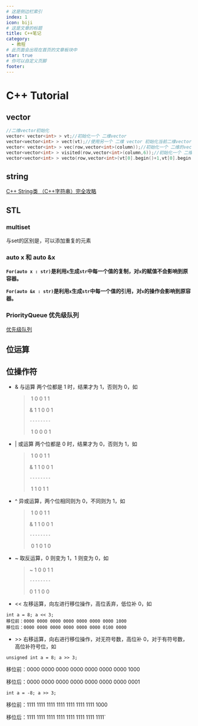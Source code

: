 ```yaml
---
# 这是侧边栏索引
index: 1
icon: biji
# 这是文章的标题
title: C++笔记
category:
  - 教程
# 此页面会出现在首页的文章板块中
star: true
# 你可以自定义页脚
footer: 
---
```


# C++ Tutorial



## vector

```cpp
//二维vector初始化
vector< vector<int> > vt;//初始化一个 二维vector
vector<vector<int> > vect(vt);//使用另一个 二维 vector 初始化当前二维vector
vector< vector<int> > vec(row,vector<int>(column));//初始化一个 二维的vector 行row,列column,且值为0
vector<vector<int> > visited(row,vector<int>(column,6));//初始化一个 二维vector 行row,列column ,且 值为data=6 自定义data;
vector<vector<int> > vecto(row,vector<int>(vt[0].begin()+1,vt[0].begin()+3));////初始化一个 二维vector 行row,第二个参数为一维vector;
```



## string

[C++ String类 （C++字符串）完全攻略](http://c.biancheng.net/view/400.html)



## STL

### multiset

与set的区别是，可以添加重复的元素

### auto x 和 auto &x

**`For(auto x : str)`是利用`x`生成`str`中每一个值的复制，对`x`的赋值不会影响到原容器。**

**`For(auto &x : str)`是利用`x`生成`str`中每一个值的引用，对`x`的操作会影响到原容器。**



### PriorityQueue 优先级队列

[优先级队列](https://blog.csdn.net/qjh5606/article/details/81630611)



## 位运算

## **位操作符**

- & 与运算 两个位都是 1 时，结果才为 1，否则为 0，如

  > ​    1 0 0 1 1
  >
  > & 1 1 0 0 1 
  >
  >   `--------`
  >
  > ​    1 0 0 0 1

- | 或运算 两个位都是 0 时，结果才为 0，否则为 1，如

  > ​    1 0 0 1 1
  >
  > & 1 1 0 0 1 
  >
  >   `--------`
  >
  > ​    1 1 0 1 1

- ^ 异或运算，两个位相同则为 0，不同则为 1，如

  > ​    1 0 0 1 1
  >
  > & 1 1 0 0 1 
  >
  >   `--------`
  >
  > ​    0 1 0 1 0

- ~ 取反运算，0 则变为 1，1 则变为 0，如

  > ~ 1 0 0 1 1 
  >
  >  `--------` 
  >
  >    0 1 1 0 0

- << 左移运算，向左进行移位操作，高位丢弃，低位补 0，如

```
int a = 8; a << 3; 
移位前：0000 0000 0000 0000 0000 0000 0000 1000 
移位后：0000 0000 0000 0000 0000 0000 0100 0000
```

- \>\> 右移运算，向右进行移位操作，对无符号数，高位补 0，对于有符号数，高位补符号位，如

`unsigned int a = 8; a >> 3;`

移位前：0000 0000 0000 0000 0000 0000 0000 1000 

移位后：0000 0000 0000 0000 0000 0000 0000 0001

`int a = -8; a >> 3; `

移位前：1111 1111 1111 1111 1111 1111 1111 1000 

移位后：1111 1111 1111 1111 1111 1111 1111 1111`
